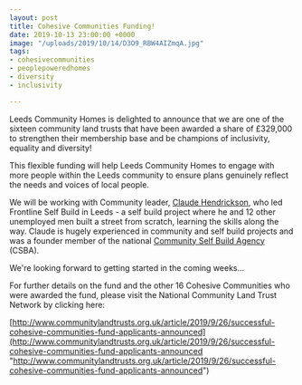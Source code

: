 ```yaml
---
layout: post
title: Cohesive Communities Funding!
date: 2019-10-13 23:00:00 +0000
image: "/uploads/2019/10/14/D3O9_RBW4AIZmqA.jpg"
tags:
- cohesivecommunities
- peoplepoweredhomes
- diversity
- inclusivity

---
```

Leeds Community Homes is delighted to announce that we are one of the sixteen community land trusts that have been awarded a share of £329,000 to strengthen their membership base and be champions of inclusivity, equality and diversity!

This flexible funding will help Leeds Community Homes to engage with more people within the Leeds community to ensure plans genuinely reflect the needs and voices of local people.

We will be working with Community leader, [Claude Hendrickson](https://twitter.com/hopper_claude?lang=en), who led Frontline Self Build in Leeds - a self build project where he and 12 other unemployed men built a street from scratch, learning the skills along the way. Claude is hugely experienced in community and self build projects and was a founder member of the national [Community Self Build Agency](https://www.communityselfbuildagency.org.uk/) (CSBA).

We're looking forward to getting started in the coming weeks...

For further details on the fund and the other 16 Cohesive Communities who were awarded the fund, please visit the National Community Land Trust Network by clicking here:

[http://www.communitylandtrusts.org.uk/article/2019/9/26/successful-cohesive-communities-fund-applicants-announced](http://www.communitylandtrusts.org.uk/article/2019/9/26/successful-cohesive-communities-fund-applicants-announced "http://www.communitylandtrusts.org.uk/article/2019/9/26/successful-cohesive-communities-fund-applicants-announced")
